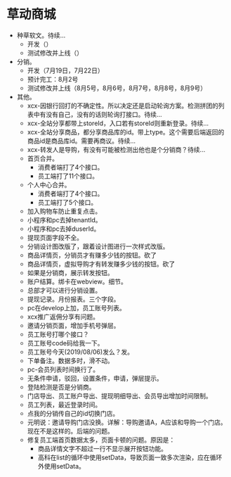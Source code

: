 # 草动商城
* 种草软文。待续...
    - 开发（）
    - 测试修改并上线（）
* 分销。
    - 开发（7月19日，7月22日）
    - 预计完工：8月2号
    - 测试修改并上线（8月5号，8月6号，8月7号，8月8号，8月9号）
* 其他。
    - xcx-因银行回打的不确定性。所以决定还是启动轮询方案。检测拼团的列表中有没有自己，没有的话则轮询打接口。待续...
    - xcx-全站分享都带上storeId，入口若有storeId则重新登录。待续...
    - xcx-全站分享商品，都分享商品库的id。带上type。这个需要后端返回的商品id是商品库id。需要再商议。待续...
    - xcx-转发人是导购，有没有可能被检测出他也是个分销商？待续...
    - 首页合并。
        - 消费者端打了4个接口。
        - 员工端打了11个接口。
    - 个人中心合并。
        - 消费者端打了4个接口。
        - 员工端打了5个接口。
    - 加入购物车防止重复点击。
    - 小程序和pc去掉tenantId。
    - 小程序和pc去掉duserId。
    - 提现页面字段不全。
    - 分销设计图改版了，跟着设计图进行一次样式改版。
    - 商品详情页，分销员才有赚多少钱的按钮。砍了
    - 商品详情页，虚拟导购才有转发赚多少钱的按钮。砍了
    - 如果是分销商，展示转发按钮。
    - 账户结算。绑卡在webview。细节。
    - 总部才可以进行分销设置。
    - 提现记录。月份报表。三个字段。
    - pc在develop上加，员工账号列表。
    - xcx推广返佣分享有问题。
    - 邀请分销页面，增加手机号弹层。
    - 员工账号打哪个接口？
    - 员工账号code码给我一下。
    - 员工账号今天(2019/08/06)发么？发。
    - 下单备注。数据多时，滑不动。
    - pc-会员列表时间换行了。
    - 无条件申请，驳回，设置条件，申请，弹层提示。
    - 登陆检测是否是分销商。
    - 门店导出、员工账户导出、提现明细导出、会员导出增加时间限制。
    - 员工列表，最近登录时间。
    - 点我的分销传自己的id切换门店。
    - 元明说：邀请导购门店没换。详解：导购邀请A，A应该和导购一个门店。现在不是这样的。后端的问题。
    - 修复员工端首页数据太多，页面卡顿的问题。原因是：
        - 商品详情文字不超过一行不显示展开按钮功能。
        - 高科在list的循环中使用setData，导致页面一致多次渲染，应在循环外使用setData。
    
